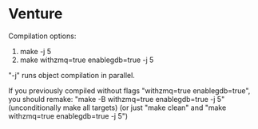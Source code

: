 Venture
=======

Compilation options:
1) make -j 5
2) make withzmq=true enablegdb=true -j 5

"-j" runs object compilation in parallel.

If you previously compiled without flags "withzmq=true enablegdb=true", you should remake:
"make -B withzmq=true enablegdb=true -j 5" (unconditionally make all targets)
(or just "make clean" and "make withzmq=true enablegdb=true -j 5")

